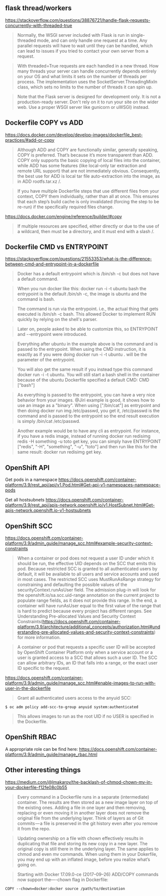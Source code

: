 ## flask thread/workers

https://stackoverflow.com/questions/38876721/handle-flask-requests-concurrently-with-threaded-true

> Normally, the WSGI server included with Flask is run in single-threaded mode, and can only handle one request at a time. Any parallel requests will have to wait until they can be handled, which can lead to issues if you tried to contact your own server from a request.
    
 > With threaded=True requests are each handled in a new thread. How many threads your server can handle concurrently depends entirely on your OS and what limits it sets on the number of threads per process. The implementation uses the SocketServer.ThreadingMixIn class, which sets no limits to the number of threads it can spin up.
    
> Note that the Flask server is designed for development only. It is not a production-ready server. Don't rely on it to run your site on the wider web. Use a proper WSGI server like gunicorn or uWSGI) instead.
    
## Dockerfile COPY vs ADD

https://docs.docker.com/develop/develop-images/dockerfile_best-practices/#add-or-copy

> Although ADD and COPY are functionally similar, generally speaking, COPY is preferred. That’s because it’s more transparent than ADD. COPY only supports the basic copying of local files into the container, while ADD has some features (like local-only tar extraction and remote URL support) that are not immediately obvious. Consequently, the best use for ADD is local tar file auto-extraction into the image, as in ADD rootfs.tar.xz /.

> If you have multiple Dockerfile steps that use different files from your context, COPY them individually, rather than all at once. This ensures that each step’s build cache is only invalidated (forcing the step to be re-run) if the specifically required files change.

https://docs.docker.com/engine/reference/builder/#copy

> If multiple <src> resources are specified, either directly or due to the use of a wildcard, then <dest> must be a directory, and it must end with a slash /.

## Dockerfile CMD vs ENTRYPOINT

https://stackoverflow.com/questions/21553353/what-is-the-difference-between-cmd-and-entrypoint-in-a-dockerfile

> Docker has a default entrypoint which is /bin/sh -c but does not have a default command.

> When you run docker like this: docker run -i -t ubuntu bash the entrypoint is the default /bin/sh -c, the image is ubuntu and the command is bash.

> The command is run via the entrypoint. i.e., the actual thing that gets executed is /bin/sh -c bash. This allowed Docker to implement RUN quickly by relying on the shell's parser.

> Later on, people asked to be able to customize this, so ENTRYPOINT and --entrypoint were introduced.

> Everything after ubuntu in the example above is the command and is passed to the entrypoint. When using the CMD instruction, it is exactly as if you were doing docker run -i -t ubuntu <cmd>. <cmd> will be the parameter of the entrypoint.

> You will also get the same result if you instead type this command docker run -i -t ubuntu. You will still start a bash shell in the container because of the ubuntu Dockerfile specified a default CMD: CMD ["bash"]

> As everything is passed to the entrypoint, you can have a very nice behavior from your images. @Jiri example is good, it shows how to use an image as a "binary". When using ["/bin/cat"] as entrypoint and then doing docker run img /etc/passwd, you get it, /etc/passwd is the command and is passed to the entrypoint so the end result execution is simply /bin/cat /etc/passwd.

> Another example would be to have any cli as entrypoint. For instance, if you have a redis image, instead of running docker run redisimg redis -H something -u toto get key, you can simply have ENTRYPOINT ["redis", "-H", "something", "-u", "toto"] and then run like this for the same result: docker run redisimg get key.

## OpenShift API

Get pods in a namespace
https://docs.openshift.com/container-platform/3.9/rest_api/api/v1.Pod.html#Get-api-v1-namespaces-namespace-pods

Get all hostsubnets
https://docs.openshift.com/container-platform/3.9/rest_api/apis-network.openshift.io/v1.HostSubnet.html#Get-apis-network.openshift.io-v1-hostsubnets


## OpenShift SCC

https://docs.openshift.com/container-platform/3.9/admin_guide/manage_scc.html#example-security-context-constraints

> When a container or pod does not request a user ID under which it should be run, the effective UID depends on the SCC that emits this pod. Because restricted SCC is granted to all authenticated users by default, it will be available to all users and service accounts and used in most cases. The restricted SCC uses MustRunAsRange strategy for constraining and defaulting the possible values of the securityContext.runAsUser field. The admission plug-in will look for the openshift.io/sa.scc.uid-range annotation on the current project to populate range fields, as it does not provide this range. In the end, a container will have runAsUser equal to the first value of the range that is hard to predict because every project has different ranges. See Understanding Pre-allocated Values and Security Context Constraints(https://docs.openshift.com/container-platform/3.9/architecture/additional_concepts/authorization.html#understanding-pre-allocated-values-and-security-context-constraints) for more information.

> A container or pod that requests a specific user ID will be accepted by OpenShift Container Platform only when a service account or a user is granted access to a SCC that allows such a user ID. The SCC can allow arbitrary IDs, an ID that falls into a range, or the exact user ID specific to the request.

https://docs.openshift.com/container-platform/3.9/admin_guide/manage_scc.html#enable-images-to-run-with-user-in-the-dockerfile

> Grant all authenticated users access to the anyuid SCC:

    $ oc adm policy add-scc-to-group anyuid system:authenticated

> This allows images to run as the root UID if no USER is specified in the Dockerfile.

## OpenShift RBAC

A appropriate role can be find here:
https://docs.openshift.com/container-platform/3.9/admin_guide/manage_rbac.html

## Other interesting things

https://medium.com/@lmakarov/the-backlash-of-chmod-chown-mv-in-your-dockerfile-f12fe08c0b55

> Every command in a Dockerfile runs in a separate (intermediate) container. The results are then stored as a new image layer on top of the existing ones. Adding a file in one layer and then removing, replacing or even moving it in another layer does not remove the original file from the underlying layer. Think of layers as of Git commits — a file is preserved in the git history even after you remove it from the repo.

> Updating ownership on a file with chown effectively results in duplicating that file and storing its new copy in a new layer. The original copy is still there in the underlying layer. The same applies to chmod and even mv commands. When using them in your Dokerfile, you may end up with an inflated image, before you realize what’s going on.

> Starting with Docker 17.09.0-ce (2017–09–26) ADD/COPY commands now support the—-chown flag in Dockerfile:

    COPY --chown=docker:docker source /path/to/destination